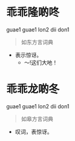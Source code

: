# 乖乖隆啲咚
guae1 guae1 lon2 dii don1
> 如东方言词典
- 表示惊讶。
  - ～!这们大吔！

# 乖乖龙啲冬
guae1 guae1 lon2 dii don1
> 如皋方言词典
- 叹词，表惊讶。

